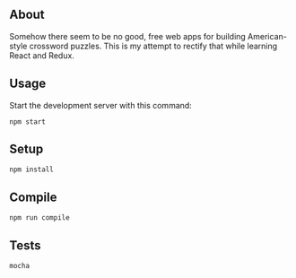 About
---

Somehow there seem to be no good, free web apps for building American-style crossword puzzles. This is my attempt to rectify that while learning React and Redux.



Usage
---
 
Start the development server with this command:
 
```
npm start
```


Setup
---
 
```
npm install
```
 
 
Compile
---
 
```
npm run compile
```

Tests
---
 
```
mocha
```